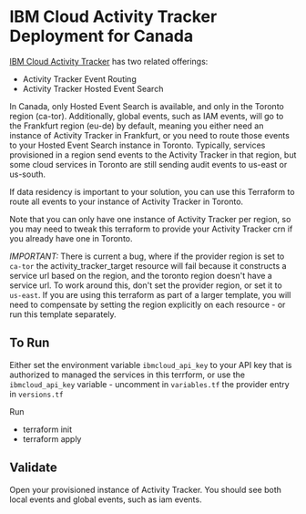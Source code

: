 # IBM Cloud Activity Tracker Deployment for Canada

[IBM Cloud Activity Tracker](https://cloud.ibm.com/docs/activity-tracker?topic=activity-tracker-getting-started) has two related offerings:

* Activity Tracker Event Routing
* Activity Tracker Hosted Event Search

In Canada, only Hosted Event Search is available, and only in the Toronto region (ca-tor).  Additionally, global events, such as IAM events, will go to the Frankfurt region (eu-de) by default, meaning you either need an instance of Activity Tracker in Frankfurt, or you need to route those events to your Hosted Event Search instance in Toronto.  Typically, services provisioned in a region send events to the Activity Tracker in that region, but some cloud services in Toronto are still sending audit events to us-east or us-south.

If data residency is important to your solution, you can use this Terraform to route all events to your instance of Activity Tracker in Toronto.

Note that you can only have one instance of Activity Tracker per region, so you may need to tweak this terraform to provide your Activity Tracker crn if you already have one in Toronto.

*IMPORTANT:* There is current a bug, where if the provider region is set to `ca-tor` the activity_tracker_target resource will fail because it constructs a service url based on the region, and the toronto region doesn't have a service url.  To work around this, don't set the provider region, or set it to `us-east`.  If you are using this terraform as part of a larger template, you will need to compensate by setting the region explicitly on each resource - or run this template separately.

## To Run

Either set the environment variable `ibmcloud_api_key` to your API key that is authorized to managed the services in this terrform, or use the `ibmcloud_api_key` variable - uncomment in `variables.tf` the provider entry in `versions.tf`

Run

* terraform init
* terraform apply

## Validate

Open your provisioned instance of Activity Tracker.  You should see both local events and global events, such as iam events.
